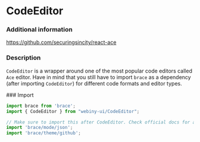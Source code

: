 # CodeEditor

### Additional information
<a href="https://github.com/securingsincity/react-ace" target="_blank">https://github.com/securingsincity/react-ace</a>

### Description
`CodeEditor` is a wrapper around one of the most popular code editors called `Ace` editor. Have in mind that you still
have to import `brace` as a dependency (after importing `CodeEditor`) for different code formats and editor types.

### Import
```js
import brace from 'brace';
import { CodeEditor } from "webiny-ui/CodeEditor";

// Make sure to import this after CodeEditor. Check official docs for available modes and themes.
import 'brace/mode/json';
import 'brace/theme/github';
```